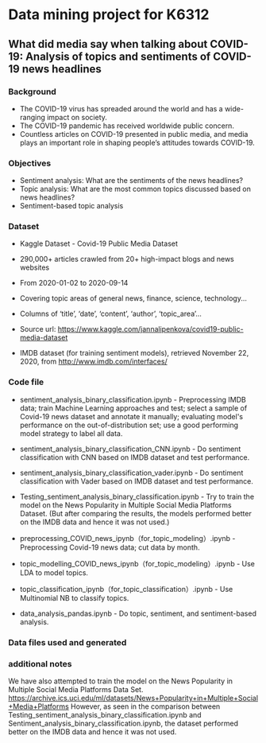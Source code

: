 # Data mining project for K6312
## What did media say when talking about COVID-19: Analysis of topics and sentiments of COVID-19 news headlines

### Background
* The COVID-19 virus has spreaded around the world and has a wide-ranging impact on society.
* The COVID-19 pandemic has received worldwide public concern.
* Countless articles on COVID-19 presented in public media, and media plays an important role in shaping people’s attitudes towards COVID-19.

### Objectives
* Sentiment analysis: What are the sentiments of the news headlines?
* Topic analysis: What are the most common topics discussed based on news headlines?
* Sentiment-based topic analysis

### Dataset
* Kaggle Dataset - Covid-19 Public Media Dataset
* 290,000+ articles crawled from 20+ high-impact blogs and news websites
* From 2020-01-02 to 2020-09-14
* Covering topic areas of general news, finance, science, technology...
* Columns of ‘title’, ‘date’, ‘content’, ‘author’, ‘topic_area’...
* Source url: https://www.kaggle.com/jannalipenkova/covid19-public-media-dataset

* IMDB dataset (for training sentiment models), retrieved November 22, 2020, from http://www.imdb.com/interfaces/

### Code file
* sentiment_analysis_binary_classification.ipynb - Preprocessing IMDB data; train Machine Learning approaches and test; select a sample of Covid-19 news dataset and annotate it manually; evaluating model's performance on the out-of-distribution set; use a good performing model strategy to label all data.
* sentiment_analysis_binary_classification_CNN.ipynb - Do sentiment classification with CNN based on IMDB dataset and test performance. 
* sentiment_analysis_binary_classification_vader.ipynb - Do sentiment classification with Vader based on IMDB dataset and test performance. 
* Testing_sentiment_analysis_binary_classification.ipynb -  Try to train the model on the News Popularity in Multiple Social Media Platforms Dataset.
    (But after comparing the results, the models performed better on the IMDB data and hence it was not used.)

* preprocessing_COVID_news_ipynb（for_topic_modeling）.ipynb - Preprocessing Covid-19 news data; cut data by month.
* topic_modelling_COVID_news_ipynb（for_topic_modeling）.ipynb - Use LDA to model topics.
* topic_classification_ipynb（for_topic_classification）.ipynb - Use Multinomial NB to classify topics.

* data_analysis_pandas.ipynb - Do topic, sentiment, and sentiment-based analysis.

### Data files used and generated


### additional notes
We have also attempted to train the model on the News Popularity in Multiple Social Media Platforms Data Set.
https://archive.ics.uci.edu/ml/datasets/News+Popularity+in+Multiple+Social+Media+Platforms
However, as seen in the comparison between Testing_sentiment_analysis_binary_classification.ipynb and Sentiment_analysis_binary_classification.ipynb, the dataset performed better on the IMDB data and hence it was not used.

